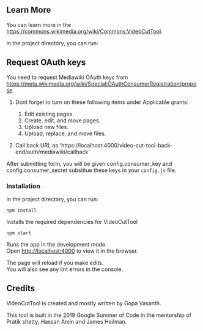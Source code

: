 ## Learn More

You can learn more in the https://commons.wikimedia.org/wiki/Commons:VideoCutTool.

In the project directory, you can run:

## Request OAuth keys

You need to request Mediawiki OAuth keys from https://meta.wikimedia.org/wiki/Special:OAuthConsumerRegistration/propose.

1. Dont forget to turn on these following items under Applicable grants:

	1. Edit existing pages.
	2. Create, edit, and move pages.
	3. Upload new files.
	4. Upload, replace, and move files.

2. Call back URL as 'https://localhost:4000/video-cut-tool-back-end/auth/mediawiki/callback'
	
After submitting form, you will be given config.consumer_key and config.consumer_secret substitue these keys in your `config.js` file.

### Installation

In the project directory, you can run:

`npm install`

Installs the required dependencies for VideoCutTool

`npm start`

Runs the app in the development mode.<br>
Open [http://localhost:4000](http://localhost:4000) to view it in the browser.

The page will reload if you make edits.<br>
You will also see any lint errors in the console.

## Credits

VideoCutTool is created and mostly written by Gopa Vasanth.

This tool is built in the 2019 Google Summer of Code in the mentorship of
Pratik shetty, Hassan Amin and James Heilman.

